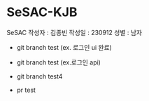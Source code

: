 # SeSAC-KJB

SeSAC
작성자 : 김종빈
작성일 : 230912
성별 : 남자

- git branch test (ex. 로그인 ui 완료)
- git branch test (ex.로그인 api)

- git branch test4

- pr test